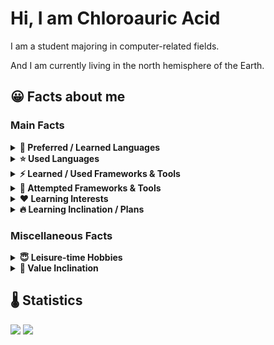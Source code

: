 #  Hi, I am Chloroauric Acid
I am a student majoring in computer-related fields. 

And I am currently living in the north hemisphere of the Earth.

## 😀 Facts about me
### Main Facts
<details>
  <summary><b> 🌟 Preferred / Learned Languages</b></summary>
  <pre> C++, Python3, Web Frontend(JavaScript, HTML5, CSS3), Basic</pre>
</details>

<details>
  <summary><b> ⭐ Used Languages</b></summary>
  <pre><b>Frontend:</b> TypeScript
<b>Desktop/Mobile Apps:</b> Java, C#
<b>Operating System:</b> Assembly(NASM)
<b>Shader:</b> GLSL</pre>
</details>

<details>
  <summary><b> ⚡ Learned / Used Frameworks & Tools</b></summary>
  <pre><b>Frontend Technology:</b> Vue.js(v2&v3), Webpack
<b>Computer Vision & Machine Learning:</b> OpenCV, PyTorch, Keras
<b>Computer Graphics:</b> OpenGL/WebGL</pre>
</details>

<details>
  <summary><b> 🔨 Attempted Frameworks & Tools</b></summary>
  <pre><b>Frontend Technology:</b> UI Components(Vuetify, NaiveUI), Axios, Cordova
<b>Computer Vision & Machine Learning:</b> Tensorflow
<b>Computing:</b> CUDA
<b>Build & Compilation:</b> CMake</pre>
</details>

<details>
  <summary><b> ❤ Learning Interests</b></summary>
  <pre>Computer Vision, Computer Graphics, Frontend Design</pre>
</details>

<details>
  <summary><b> 🔥 Learning Inclination / Plans</b></summary>
  <pre><b>Tools & Frameworks</b>: PyTorch, OpenCV, OpenGL/WebGL, other Graphics/Game Engines
<b>Programming Languages</b>: C#, TypeScript, Rust, Golang</pre>
</details>

### Miscellaneous Facts

<details>
  <summary><b> 😇 Leisure-time Hobbies</b></summary>
  <pre><b>Electronic Games:</b> TCG,RPG/ARPG,Sandbox,SIM,SLG. (PVE/Single-Player Only)
<b>Surfing the Net:</b> Videos & News
<b>Watching Anime:</b>
<b>Listening to Music:</b></pre>
</details>

<details>
  <summary><b> 🙂 Value Inclination</b></summary>
  <pre>Hold a neutral stance to almost everything
Dislike over-hyped concepts
</pre>
</details>

## 🌡 Statistics<br/>
![](https://github-readme-stats.vercel.app/api/top-langs/?username=aeroraven&line_height=21&theme=vue&layout=compact&langs_count=14)
![](https://github-readme-stats.vercel.app/api?username=aeroraven&show_icons=true)
<!--**Wakatime Statistics**<br/>-->
<!--![](https://github-readme-stats.vercel.app/api/wakatime?username=Aeroraven&layout=compact)-->
